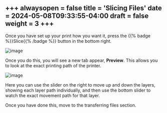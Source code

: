 +++
alwaysopen = false
title = 'Slicing Files'
date = 2024-05-08T09:33:55-04:00
draft = false
weight = 3
+++
---

Once you have set up your print how you want it, press the {{% badge %}}Slice{{% /badge %}} button in the bottom right.

![image](/images/139.PNG)

Once you do this, you will see a new tab appear, **Preview**. This allows you to look at the exact printing path of the printer.

![image](/images/140.PNG)

Here you can use the slider on the right to move up and down the layers, showing each layer path individually, and then use the bottom slider to watch the exact movement path for that layer.

Once you have done this, move to the transferring files section.
